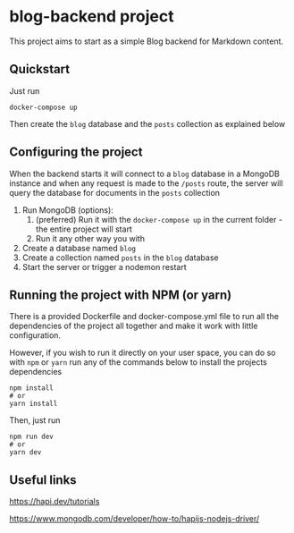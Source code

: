 # blog-backend project

This project aims to start as a simple Blog backend for Markdown content.

## Quickstart

Just run

```
docker-compose up
```

Then create the `blog` database and the `posts` collection as explained below

## Configuring the project

When the backend starts it will connect to a `blog` database in a MongoDB instance and when any request is made to the `/posts` route, the server will query the database for documents in the `posts` collection

1. Run MongoDB (options):
    1. (preferred) Run it with the `docker-compose up` in the current folder - the entire project will start
    2. Run it any other way you with
2. Create a database named `blog`
3. Create a collection named `posts` in the `blog` database
4. Start the server or trigger a nodemon restart

## Running the project with NPM (or yarn)

There is a provided Dockerfile and docker-compose.yml file to run all the dependencies of the project all together and make it work with little configuration.

However, if you wish to run it directly on your user space, you can do so with `npm` or `yarn` run any of the commands below to install the projects dependencies

```
npm install
# or
yarn install
```

Then, just run

```
npm run dev
# or
yarn dev
```

## Useful links

https://hapi.dev/tutorials

https://www.mongodb.com/developer/how-to/hapijs-nodejs-driver/